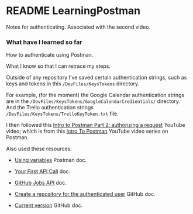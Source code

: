 # README LearningPostman

Notes for authenticating. Associated with the second video.

### What have I learned so far
How to authenticate using Postman.

What I know so that I can retrace my steps.

Outside of any repository I've saved certain authentication strings, such as keys and tokens in this `/DevFiles/KeysTokens` directory.

For example, (for the moment) the Google Calendar authentication strings are in the  `/DevFiles/KeysTokens/GoogleCalendarCredientials/` directory. And the Trello authentication strings `/DevFiles/KeysTokens/TrelloKeyToken.txt` file.

I then followed this [Intro to Postman Part 2: authorizing a request](https://www.youtube.com/watch?v=Q23wkkfezfM&list=PLM-7VG-sgbtAgGq_pef5y_ruIUBPpUgNJ&index=3&t=0s) YouTube video; which is from this [Intro To Postman](https://www.youtube.com/playlist?list=PLM-7VG-sgbtAgGq_pef5y_ruIUBPpUgNJ) YouTube video series on Postman.

Also used these resources:

* [Using variables](https://learning.postman.com/docs/postman/variables-and-environments/variables/#variables-quick-start) Postman doc.

* [Your First API Call](https://developer.atlassian.com/cloud/trello/guides/rest-api/api-introduction/#your-first-api-call) doc.

* [GitHub Jobs API](https://jobs.github.com/api) doc.

* [Create a repository for the authenticated user](https://developer.github.com/v3/repos/#create-a-repository-for-the-authenticated-user) GitHub doc.

* [Current version](https://developer.github.com/v3/#current-version) GitHub doc.